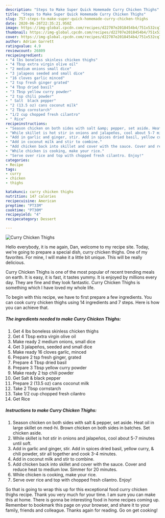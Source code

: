 ```yaml
---
description: "Steps to Make Super Quick Homemade Curry Chicken Thighs"
title: "Steps to Make Super Quick Homemade Curry Chicken Thighs"
slug: 757-steps-to-make-super-quick-homemade-curry-chicken-thighs
date: 2020-06-26T22:35:21.950Z
image: https://img-global.cpcdn.com/recipes/d22707e2018454b4/751x532cq70/curry-chicken-thighs-recipe-main-photo.jpg
thumbnail: https://img-global.cpcdn.com/recipes/d22707e2018454b4/751x532cq70/curry-chicken-thighs-recipe-main-photo.jpg
cover: https://img-global.cpcdn.com/recipes/d22707e2018454b4/751x532cq70/curry-chicken-thighs-recipe-main-photo.jpg
author: Adrian Garrett
ratingvalue: 4.9
reviewcount: 26809
recipeingredient:
- "4 lbs boneless skinless chicken thighs"
- "4 Tbsp extra virgin olive oil"
- "2 medium onions small dice"
- "3 jalapeos seeded and small dice"
- "16 cloves garlic minced"
- "2 tsp fresh ginger grated"
- "4 Tbsp dried basil"
- "3 Tbsp yellow curry powder"
- "2 tsp chili powder"
- " Salt  black pepper"
- "2 (13.5 oz) cans coconut milk"
- "2 Tbsp cornstarch"
- "1/2 cup chopped fresh cilantro"
- " Rice"
recipeinstructions:
- "Season chicken on both sides with salt &amp; pepper, set aside. Heat oil in large skillet on med-hi. Brown chicken on both sides in batches. Set chicken aside."
- "While skillet is hot stir in onions and jalapeños, cool about 5-7 minutes until soft."
- "Add in garlic and ginger, stir. Add in spices dried basil, yellow curry, &amp; chili powder, stir all together and cook 3-4 minutes."
- "Add in coconut milk and stir to combine."
- "Add chicken back into skillet and cover with the sauce. Cover and reduce heat to medium low. Simmer for 20 minutes."
- "While chicken is cooking, make your rice."
- "Serve over rice and top with chopped fresh cilantro. Enjoy!"
categories:
- Recipe
tags:
- curry
- chicken
- thighs

katakunci: curry chicken thighs 
nutrition: 147 calories
recipecuisine: American
preptime: "PT33M"
cooktime: "PT30M"
recipeyield: "4"
recipecategory: Dessert

---
```



![Curry Chicken Thighs](https://img-global.cpcdn.com/recipes/d22707e2018454b4/751x532cq70/curry-chicken-thighs-recipe-main-photo.jpg)

Hello everybody, it is me again, Dan, welcome to my recipe site. Today, we're going to prepare a special dish, curry chicken thighs. One of my favorites. For mine, I will make it a little bit unique. This will be really delicious.



Curry Chicken Thighs is one of the most popular of recent trending meals on earth. It is easy, it is fast, it tastes yummy. It is enjoyed by millions every day. They are fine and they look fantastic. Curry Chicken Thighs is something which I have loved my whole life.


To begin with this recipe, we have to first prepare a few ingredients. You can cook curry chicken thighs using 14 ingredients and 7 steps. Here is how you can achieve that.

<!--inarticleads1-->

##### The ingredients needed to make Curry Chicken Thighs:

1. Get 4 lbs boneless skinless chicken thighs
1. Get 4 Tbsp extra virgin olive oil
1. Make ready 2 medium onions, small dice
1. Get 3 jalapeños, seeded and small dice
1. Make ready 16 cloves garlic, minced
1. Prepare 2 tsp fresh ginger, grated
1. Prepare 4 Tbsp dried basil
1. Prepare 3 Tbsp yellow curry powder
1. Make ready 2 tsp chili powder
1. Get  Salt &amp; black pepper
1. Prepare 2 (13.5 oz) cans coconut milk
1. Take 2 Tbsp cornstarch
1. Take 1/2 cup chopped fresh cilantro
1. Get  Rice




<!--inarticleads2-->

##### Instructions to make Curry Chicken Thighs:

1. Season chicken on both sides with salt &amp; pepper, set aside. Heat oil in large skillet on med-hi. Brown chicken on both sides in batches. Set chicken aside.
1. While skillet is hot stir in onions and jalapeños, cool about 5-7 minutes until soft.
1. Add in garlic and ginger, stir. Add in spices dried basil, yellow curry, &amp; chili powder, stir all together and cook 3-4 minutes.
1. Add in coconut milk and stir to combine.
1. Add chicken back into skillet and cover with the sauce. Cover and reduce heat to medium low. Simmer for 20 minutes.
1. While chicken is cooking, make your rice.
1. Serve over rice and top with chopped fresh cilantro. Enjoy!




So that is going to wrap this up for this exceptional food curry chicken thighs recipe. Thank you very much for your time. I am sure you can make this at home. There is gonna be interesting food in home recipes coming up. Remember to bookmark this page on your browser, and share it to your family, friends and colleague. Thanks again for reading. Go on get cooking!
